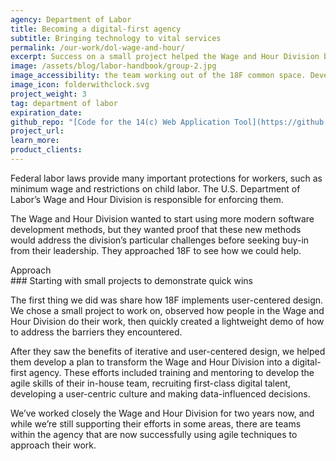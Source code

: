 ```yaml
---
agency: Department of Labor
title: Becoming a digital-first agency
subtitle: Bringing technology to vital services
permalink: /our-work/dol-wage-and-hour/
excerpt: Success on a small project helped the Wage and Hour Division begin transforming into a digital-first agency.
image: /assets/blog/labor-handbook/group-2.jpg
image_accessibility: the team working out of the 18F common space. Developers on the left. Investigators (users) and product owners talking about needs on the right. Taped to the windows are the progress boards (Backlog, Current, Done).
image_icon: folderwithclock.svg
project_weight: 3
tag: department of labor
expiration_date:
github_repo: "[Code for the 14(c) Web Application Tool](https://github.com/18F/dol-whd-14c)"
project_url:
learn_more:
product_clients:
---
```


Federal labor laws provide many important protections for workers, such
as minimum wage and restrictions on child labor. The U.S. Department of
Labor’s Wage and Hour Division is responsible for enforcing them.

The Wage and Hour Division wanted to start using more modern software
development methods, but they wanted proof that these new methods would
address the division’s particular challenges before seeking buy-in from
their leadership. They approached 18F to see how we could help.

<div class="case-study-preheader margin-top-6">Approach</div>
### Starting with small projects to demonstrate quick wins

The first thing we did was share how 18F implements user-centered
design. We chose a small project to work on, observed how people in the
Wage and Hour Division do their work, then quickly created a lightweight
demo of how to address the barriers they encountered.

After they saw the benefits of iterative and user-centered design, we
helped them develop a plan to transform the Wage and Hour Division into
a digital-first agency. These efforts included training and mentoring to
develop the agile skills of their in-house team, recruiting first-class
digital talent, developing a user-centric culture and making
data-influenced decisions.

We’ve worked closely the Wage and Hour Division for two years now, and
while we’re still supporting their efforts in some areas, there are
teams within the agency that are now successfully using agile techniques
to approach their work.
